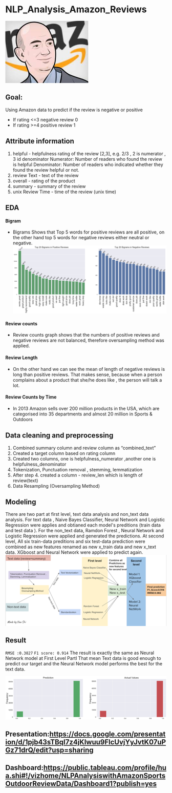 # NLP_Analysis_Amazon_Reviews
![ceo.jpeg](ceo.jpeg)
## Goal: 
Using Amazon data to predict if the review is negative or positive
- If rating <=3  negative review  0
- If rating >=4  positive review  1
## Attribute information
1.  helpful - helpfulness rating of the review [2,3], e.g. 2/3 ,  2 is numerator , 3 id denominator
            Numerator: Number of readers who found the review is  helpful
            Denominator: Number of readers who indicated whether they found the review helpful or not.
2. review Text - text of the review
3. overall - rating of the product
4. summary - summary of the review
5. unix Review Time - time of the review (unix time)
## EDA
#### Bigram
- Bigrams Shows that Top 5 words for positive reviews are all positive, on the other hand top 5 words for negative reviews either neutral or negative.
![bigram.png](bigram.png)
#### Review counts 
- Review counts graph shows that  the numbers of positive reviews and negative reviews are not balanced, therefore oversampling method was applied.
#### Review Length
- On the other hand we can see the mean of length of negative reviews is long than positive reviews. That makes sense, because when a person complains about a product that she/he does like , the person will talk a lot.
#### Review Counts by Time
- In 2013 Amazon sells over 200 million products in the USA, which are categorised into 35 departments and almost 20 million in Sports & Outdoors 




## Data cleaning and preprocessing
1. Combined summary column and review column as “combined_text”
2. Created a target column based on rating column 
3. Created two columns, one is helpfulness_numerator ,another one is helpfulness_denominator 
4. Tokenization, Punctuation removal , stemming, lemmatization 
5. After step 4.  created a column - review_len which is length of review(text)
6. Data Resampling (Oversampling Method)

## Modeling
There are two part at first level, text data analysis and non_text data analysis. For text data , Naive Bayes Classifier, Neural Network and Logistic Regression were applies and obtianed each model's preditions (train data and test data ). For the non_text data, Ramdon Forest , Neural Network and Logistic Regression were applied and generated the predictions. At second level, All six train-data preditions  and six test-data prediction were combined as new features renamed as  new x_train data and new x_text data. XGboost and Neural Network were applied to predict again. 
![overall_process.png](overall_process.png)
## Result 

`RMSE :0.3827`
`F1 score: 0.914`
The result is exactly the same as Neural Network model at First Level PartI 
That mean Text data is good enough to predict our target and the Neural Network model performs the best for the text data.

![prediction_vs_actual_values.png](prediction_vs_actual_values.png)







## Presentation:https://docs.google.com/presentation/d/1pjb43sTBqI7z4jKIwuu9FlcUvjYyJvtK07uPGz71drQ/edit?usp=sharing
## Dashboard:https://public.tableau.com/profile/hua.shi#!/vizhome/NLPAnalysiswithAmazonSportsOutdoorReviewData/Dashboard1?publish=yes

